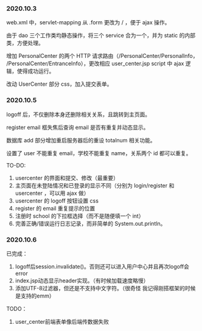 ### 2020.10.3

web.xml 中，servlet-mapping 从 .form 更改为 / ，便于 ajax 操作。

由于 dao 三个工作类均静态操作，将三个 service 合为一个，并为 static 的内部类，方便处理。

增加 PersonalCenter 的两个 HTTP 请求路由（/PersonalCenter/PersonalInfo， /PersonalCenter/EntranceInfo），更改相应 user_center.jsp script 中 ajax 逻辑，使得成功运行。

改动 UserCenter 部分 css，加入提交表单。

### 2020.10.5

logoff 后，不仅删除本身还删除相关关系，且跳转到主页面。

register email 框失焦后查询 email 是否有重复并动态显示。

数据库 add 部分增加重启服务器后的重设 totalnum 相关功能。

设置了 user 不能重复 email，学校不能重复 name，关系两个 id 都可以重复。

TO-DO:
1. usercenter 的界面和提交、修改（最重要）
2. 主页面在未登陆情况和已登录的显示不同（分别为 login/register 和 usercenter ，可以用 ajax 做）
3. usercenter 的 logoff 按钮设置 css
4. register 的 email 重复提示的位置
5. 注册时 school 的下拉框选择（而不是随便填一个 int） 
6. 完善正确/错误运行日志记录，而非简单的 System.out.println。

### 2020.10.6

已完成：

1. logoff后session.invalidate()。否则还可以进入用户中心并且再次logoff会error
2. index.jsp动态显示header实现。（有时候加载速度略慢）
3. 添加UTF-8过滤器，但还是不支持中文字符。（很奇怪 我记得刚搭框架的时候是支持的emm）

TODO：

1. user_center前端表单像后端传数据失败

